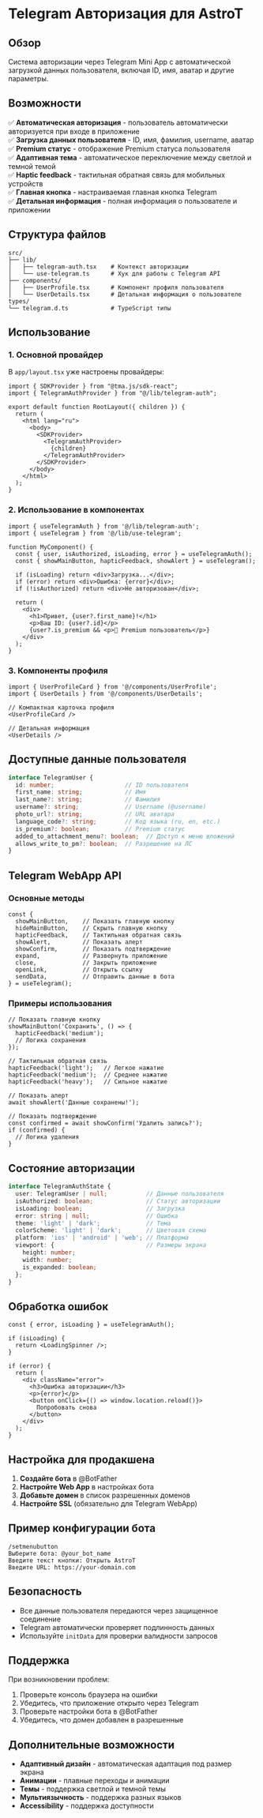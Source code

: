 # Telegram Авторизация для AstroT

## Обзор

Система авторизации через Telegram Mini App с автоматической загрузкой данных пользователя, включая ID, имя, аватар и другие параметры.

## Возможности

✅ **Автоматическая авторизация** - пользователь автоматически авторизуется при входе в приложение  
✅ **Загрузка данных пользователя** - ID, имя, фамилия, username, аватар  
✅ **Premium статус** - отображение Premium статуса пользователя  
✅ **Адаптивная тема** - автоматическое переключение между светлой и темной темой  
✅ **Haptic feedback** - тактильная обратная связь для мобильных устройств  
✅ **Главная кнопка** - настраиваемая главная кнопка Telegram  
✅ **Детальная информация** - полная информация о пользователе и приложении  

## Структура файлов

```
src/
├── lib/
│   ├── telegram-auth.tsx    # Контекст авторизации
│   └── use-telegram.ts      # Хук для работы с Telegram API
├── components/
│   ├── UserProfile.tsx      # Компонент профиля пользователя
│   └── UserDetails.tsx      # Детальная информация о пользователе
types/
└── telegram.d.ts            # TypeScript типы
```

## Использование

### 1. Основной провайдер

В `app/layout.tsx` уже настроены провайдеры:

```tsx
import { SDKProvider } from "@tma.js/sdk-react";
import { TelegramAuthProvider } from "@/lib/telegram-auth";

export default function RootLayout({ children }) {
  return (
    <html lang="ru">
      <body>
        <SDKProvider>
          <TelegramAuthProvider>
            {children}
          </TelegramAuthProvider>
        </SDKProvider>
      </body>
    </html>
  );
}
```

### 2. Использование в компонентах

```tsx
import { useTelegramAuth } from '@/lib/telegram-auth';
import { useTelegram } from '@/lib/use-telegram';

function MyComponent() {
  const { user, isAuthorized, isLoading, error } = useTelegramAuth();
  const { showMainButton, hapticFeedback, showAlert } = useTelegram();

  if (isLoading) return <div>Загрузка...</div>;
  if (error) return <div>Ошибка: {error}</div>;
  if (!isAuthorized) return <div>Не авторизован</div>;

  return (
    <div>
      <h1>Привет, {user?.first_name}!</h1>
      <p>Ваш ID: {user?.id}</p>
      {user?.is_premium && <p>🌟 Premium пользователь</p>}
    </div>
  );
}
```

### 3. Компоненты профиля

```tsx
import { UserProfileCard } from '@/components/UserProfile';
import { UserDetails } from '@/components/UserDetails';

// Компактная карточка профиля
<UserProfileCard />

// Детальная информация
<UserDetails />
```

## Доступные данные пользователя

```typescript
interface TelegramUser {
  id: number;                    // ID пользователя
  first_name: string;            // Имя
  last_name?: string;            // Фамилия
  username?: string;             // Username (@username)
  photo_url?: string;            // URL аватара
  language_code?: string;        // Код языка (ru, en, etc.)
  is_premium?: boolean;          // Premium статус
  added_to_attachment_menu?: boolean;  // Доступ к меню вложений
  allows_write_to_pm?: boolean;  // Разрешение на ЛС
}
```

## Telegram WebApp API

### Основные методы

```tsx
const { 
  showMainButton,    // Показать главную кнопку
  hideMainButton,    // Скрыть главную кнопку
  hapticFeedback,    // Тактильная обратная связь
  showAlert,         // Показать алерт
  showConfirm,       // Показать подтверждение
  expand,            // Развернуть приложение
  close,             // Закрыть приложение
  openLink,          // Открыть ссылку
  sendData,          // Отправить данные в бота
} = useTelegram();
```

### Примеры использования

```tsx
// Показать главную кнопку
showMainButton('Сохранить', () => {
  hapticFeedback('medium');
  // Логика сохранения
});

// Тактильная обратная связь
hapticFeedback('light');   // Легкое нажатие
hapticFeedback('medium');  // Среднее нажатие
hapticFeedback('heavy');   // Сильное нажатие

// Показать алерт
await showAlert('Данные сохранены!');

// Показать подтверждение
const confirmed = await showConfirm('Удалить запись?');
if (confirmed) {
  // Логика удаления
}
```

## Состояние авторизации

```typescript
interface TelegramAuthState {
  user: TelegramUser | null;           // Данные пользователя
  isAuthorized: boolean;               // Статус авторизации
  isLoading: boolean;                  // Загрузка
  error: string | null;                // Ошибка
  theme: 'light' | 'dark';             // Тема
  colorScheme: 'light' | 'dark';       // Цветовая схема
  platform: 'ios' | 'android' | 'web'; // Платформа
  viewport: {                          // Размеры экрана
    height: number;
    width: number;
    is_expanded: boolean;
  };
}
```

## Обработка ошибок

```tsx
const { error, isLoading } = useTelegramAuth();

if (isLoading) {
  return <LoadingSpinner />;
}

if (error) {
  return (
    <div className="error">
      <h3>Ошибка авторизации</h3>
      <p>{error}</p>
      <button onClick={() => window.location.reload()}>
        Попробовать снова
      </button>
    </div>
  );
}
```

## Настройка для продакшена

1. **Создайте бота** в @BotFather
2. **Настройте Web App** в настройках бота
3. **Добавьте домен** в список разрешенных доменов
4. **Настройте SSL** (обязательно для Telegram WebApp)

## Пример конфигурации бота

```
/setmenubutton
Выберите бота: @your_bot_name
Введите текст кнопки: Открыть AstroT
Введите URL: https://your-domain.com
```

## Безопасность

- Все данные пользователя передаются через защищенное соединение
- Telegram автоматически проверяет подлинность данных
- Используйте `initData` для проверки валидности запросов

## Поддержка

При возникновении проблем:

1. Проверьте консоль браузера на ошибки
2. Убедитесь, что приложение открыто через Telegram
3. Проверьте настройки бота в @BotFather
4. Убедитесь, что домен добавлен в разрешенные

## Дополнительные возможности

- **Адаптивный дизайн** - автоматическая адаптация под размер экрана
- **Анимации** - плавные переходы и анимации
- **Темы** - поддержка светлой и темной темы
- **Мультиязычность** - поддержка разных языков
- **Accessibility** - поддержка доступности
